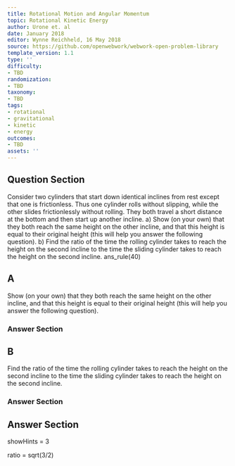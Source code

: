 ```yaml
---
title: Rotational Motion and Angular Momentum
topic: Rotational Kinetic Energy
author: Urone et. al
date: January 2018
editor: Wynne Reichheld, 16 May 2018
source: https://github.com/openwebwork/webwork-open-problem-library
template_version: 1.1
type: ''
difficulty:
- TBD
randomization:
- TBD
taxonomy:
- TBD
tags:
- rotational
- gravitational
- kinetic
- energy
outcomes:
- TBD
assets: ''
---
```


## Question Section 

Consider two cylinders that start down identical inclines from rest except that one is frictionless. Thus one cylinder rolls without slipping, while the other slides frictionlessly without rolling. They both travel a short distance at the bottom and then start up another incline. 
a) Show (on your own) that they both reach the same height on the other incline, and that this height is equal to their original height (this will help you answer the following question). 
b) Find the ratio of the time the rolling cylinder takes to reach the height on the second incline to the time the sliding cylinder takes to reach the height on the second incline.
ans_rule(40)

## A
Show (on your own) that they both reach the same height on the other incline, and that this height is equal to their original height (this will help you answer the following question). 
### Answer Section
## B
Find the ratio of the time the rolling cylinder takes to reach the height on the second incline to the time the sliding cylinder takes to reach the height on the second incline.
### Answer Section


## Answer Section

showHints = 3

ratio = sqrt(3/2)
